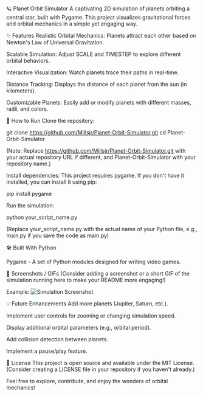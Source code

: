 🪐 Planet Orbit Simulator
A captivating 2D simulation of planets orbiting a central star, built with Pygame. This project visualizes gravitational forces and orbital mechanics in a simple yet engaging way.

✨ Features
Realistic Orbital Mechanics: Planets attract each other based on Newton's Law of Universal Gravitation.

Scalable Simulation: Adjust SCALE and TIMESTEP to explore different orbital behaviors.

Interactive Visualization: Watch planets trace their paths in real-time.

Distance Tracking: Displays the distance of each planet from the sun (in kilometers).

Customizable Planets: Easily add or modify planets with different masses, radii, and colors.

🚀 How to Run
Clone the repository:

git clone https://github.com/Millsjr/Planet-Orbit-Simulator.git
cd Planet-Orbit-Simulator

(Note: Replace https://github.com/Millsjr/Planet-Orbit-Simulator.git with your actual repository URL if different, and Planet-Orbit-Simulator with your repository name.)

Install dependencies:
This project requires pygame. If you don't have it installed, you can install it using pip:

pip install pygame

Run the simulation:

python your_script_name.py

(Replace your_script_name.py with the actual name of your Python file, e.g., main.py if you save the code as main.py)

🛠️ Built With
Python

Pygame - A set of Python modules designed for writing video games.

📸 Screenshots / GIFs
(Consider adding a screenshot or a short GIF of the simulation running here to make your README more engaging!)

Example:
![Simulation Screenshot](https://placehold.co/600x400/000/FFF?text=Planet+Simulation+Screenshot)

💡 Future Enhancements
Add more planets (Jupiter, Saturn, etc.).

Implement user controls for zooming or changing simulation speed.

Display additional orbital parameters (e.g., orbital period).

Add collision detection between planets.

Implement a pause/play feature.

📄 License
This project is open source and available under the MIT License. (Consider creating a LICENSE file in your repository if you haven't already.)

Feel free to explore, contribute, and enjoy the wonders of orbital mechanics!
